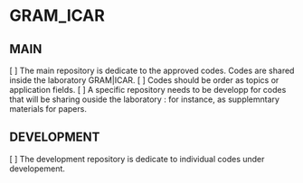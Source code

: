 # GRAM_ICAR

## MAIN

[ ] The main repository is dedicate to the approved codes. Codes are shared inside the laboratory GRAM|ICAR. 
[ ] Codes should be order as topics or application fields. 
[ ] A specific repository needs to be developp for codes that will be sharing ouside the laboratory : for instance, as supplemntary materials for papers. 

## DEVELOPMENT 

[ ] The development repository is dedicate to individual codes under developement. 
